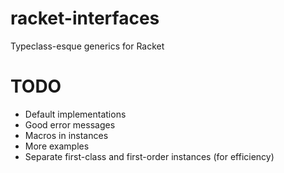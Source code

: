 racket-interfaces
=================

Typeclass-esque generics for Racket

TODO
====

* Default implementations
* Good error messages
* Macros in instances
* More examples
* Separate first-class and first-order instances (for efficiency)
